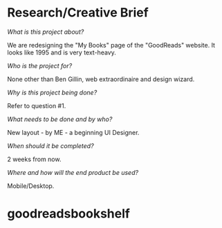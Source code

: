# Research/Creative Brief

_What is this project about?_

We are redesigning the "My Books" page of the "GoodReads" website. It looks like 1995 and is very text-heavy.

_Who is the project for?_

None other than Ben Gillin, web extraordinaire and design wizard.

_Why is this project being done?_

Refer to question #1.

_What needs to be done and by who?_

New layout - by ME - a beginning UI Designer.

_When should it be completed?_

2 weeks from now.

_Where and how will the end product be used?_

Mobile/Desktop.
# goodreadsbookshelf
